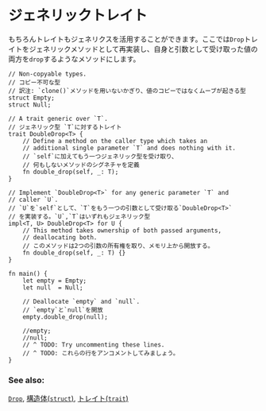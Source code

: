 <!--
# Traits
-->
# ジェネリックトレイト

<!--
Of course `trait`s can also be generic. Here we define one which reimplements
the `Drop` `trait` as a generic method to `drop` itself and an input.
-->
もちろんトレイトもジェネリクスを活用することができます。ここでは`Drop`トレイトをジェネリックメソッドとして再実装し、自身と引数として受け取った値の両方を`drop`するようなメソッドにします。

```rust,editable
// Non-copyable types.
// コピー不可な型
// 訳注: `clone()`メソッドを用いないかぎり、値のコピーではなくムーブが起きる型
struct Empty;
struct Null;

// A trait generic over `T`.
// ジェネリック型 `T`に対するトレイト
trait DoubleDrop<T> {
    // Define a method on the caller type which takes an
    // additional single parameter `T` and does nothing with it.
    // `self`に加えてもう一つジェネリック型を受け取り、
    // 何もしないメソッドのシグネチャを定義
    fn double_drop(self, _: T);
}

// Implement `DoubleDrop<T>` for any generic parameter `T` and
// caller `U`.
// `U`を`self`として、`T`をもう一つの引数として受け取る`DoubleDrop<T>`
// を実装する。`U`,`T`はいずれもジェネリック型
impl<T, U> DoubleDrop<T> for U {
    // This method takes ownership of both passed arguments,
    // deallocating both.
    // このメソッドは2つの引数の所有権を取り、メモリ上から開放する。
    fn double_drop(self, _: T) {}
}

fn main() {
    let empty = Empty;
    let null  = Null;

    // Deallocate `empty` and `null`.
    // `empty`と`null`を開放
    empty.double_drop(null);

    //empty;
    //null;
    // ^ TODO: Try uncommenting these lines.
    // ^ TODO: これらの行をアンコメントしてみましょう。
}
```

### See also:

<!--
[`Drop`][Drop], [`struct`][structs], and [`trait`][traits]
-->
[`Drop`][Drop], [構造体(`struct`)][structs], [トレイト(`trait`)][traits]

[Drop]: https://doc.rust-lang.org/std/ops/trait.Drop.html
[structs]: ../custom_types/structs.md
[traits]: ../trait.md
